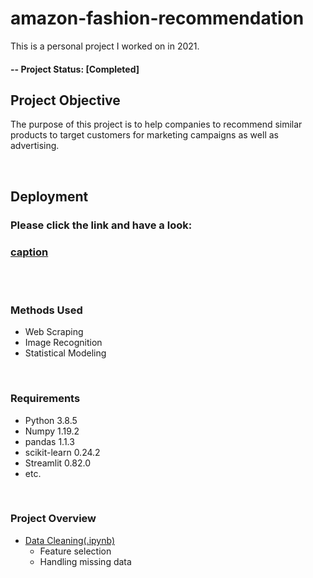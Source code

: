 # amazon-fashion-recommendation
This is a personal project I worked on in 2021.

#### -- Project Status: [Completed]

## Project Objective
The purpose of this project is to help companies to recommend similar products to target customers for marketing campaigns as well as advertising.

<br />

## Deployment

### Please click the link and have a look: 
### [caption](link)

<br />
<br />

### Methods Used
* Web Scraping
* Image Recognition
* Statistical Modeling

<br />

### Requirements
* Python 3.8.5
* Numpy 1.19.2
* pandas 1.1.3
* scikit-learn 0.24.2
* Streamlit 0.82.0
* etc.

<br />

### Project Overview
* [Data Cleaning(.ipynb)](/1_data_cleaning.ipynb)
  * Feature selection
  * Handling missing data

